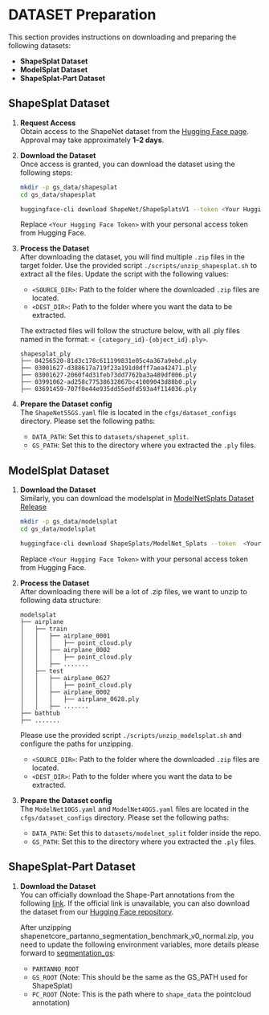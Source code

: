 # DATASET Preparation

This section provides instructions on downloading and preparing the following datasets:  
- **ShapeSplat Dataset**  
- **ModelSplat Dataset**  
- **ShapeSplat-Part Dataset**  

## ShapeSplat Dataset
1. **Request Access**  
   Obtain access to the ShapeNet dataset from the [Hugging Face page](https://huggingface.co/datasets/ShapeNet/ShapeSplatsV1). Approval may take approximately **1–2 days**.  

2. **Download the Dataset**  
   Once access is granted, you can download the dataset using the following steps:  

   ```sh
   mkdir -p gs_data/shapesplat
   cd gs_data/shapesplat
   
   huggingface-cli download ShapeNet/ShapeSplatsV1 --token <Your Hugging Face Token> --repo-type dataset --local-dir .
   ```  

   Replace `<Your Hugging Face Token>` with your personal access token from Hugging Face.

3. **Process the Dataset**   
   After downloading the dataset, you will find multiple `.zip` files in the target folder. Use the provided script `./scripts/unzip_shapesplat.sh` to extract all the files. Update the script with the following values:  
   - `<SOURCE_DIR>`: Path to the folder where the downloaded `.zip` files are located.  
   - `<DEST_DIR>`: Path to the folder where you want the data to be extracted.   
   
   The extracted files will follow the structure below, with all .ply files named in the format: `< {category_id}-{object_id}.ply>`.

   ```
   shapesplat_ply
   ├── 04256520-81d3c178c611199831e05c4a367a9ebd.ply
   ├── 03001627-d388617a719f23a191d0dff7aea42471.ply
   ├── 03001627-2060f4d31feb73dd7762ba3a489df006.ply
   ├── 03991062-ad258c77538632867bc41009043d88b0.ply
   ├── 03691459-707f0e44e935dd55edfd593a4f114036.ply

   ``` 


1. **Prepare the Dataset config**  
   The `ShapeNet55GS.yaml` file is located in the `cfgs/dataset_configs` directory. Please set the following paths:  

   - `DATA_PATH`: Set this to `datasets/shapenet_split`.  
   - `GS_PATH`: Set this to the directory where you extracted the `.ply` files.  

## ModelSplat Dataset
1. **Download the Dataset**  
   Similarly, you can download the modelsplat in [ModelNetSplats Dataset Release](https://huggingface.co/datasets/ShapeSplats/ModelNet_Splats)

   ```sh
   mkdir -p gs_data/modelsplat
   cd gs_data/modelsplat
   
   huggingface-cli download ShapeSplats/ModelNet_Splats --token  <Your Hugging Face Token> --repo-type dataset --local-dir .
   ```
   Replace `<Your Hugging Face Token>` with your personal access token from Hugging Face.

2. **Process the Dataset**    
   After downloading there will be a lot of .zip files, we want to unzip to following data structure:

   ```
   modelsplat
   ├── airplane
   │   ├── train 
   │   │   ├── airplane_0001
   │   │   │   ├── point_cloud.ply
   │   │   ├── airplane_0002
   │   │   │   ├── point_cloud.ply
   │   │   ├── .......
   │   ├── test                 
   │   │   ├── airplane_0627
   │   │   │   ├── point_cloud.ply
   │   │   ├── airplane_0002
   │   │   │   ├── airplane_0628.ply
   │   │   ├── .......
   ├── bathtub
   ├── .......

   ```

   Please use the provided script `./scripts/unzip_modelsplat.sh` and configure the paths for unzipping.  
      - `<SOURCE_DIR>`: Path to the folder where the downloaded `.zip` files are located.  
      - `<DEST_DIR>`: Path to the folder where you want the data to be extracted.  



3. **Prepare the Dataset config**    
   The `ModelNet10GS.yaml` and `ModelNet40GS.yaml`  files are located in the `cfgs/dataset_configs` directory. Please set the following paths:  

   - `DATA_PATH`: Set this to `datasets/modelnet_split` folder inside the repo.  
   - `GS_PATH`: Set this to the directory where you extracted the `.ply` files.   


## ShapeSplat-Part Dataset
1. **Download the Dataset**     
   You can officially download the Shape-Part annotations from the following [link](https://shapenet.cs.stanford.edu/media/shapenetcore_partanno_segmentation_benchmark_v0_normal.zip).  If the official link is unavailable, you can also download the dataset from our [Hugging Face repository](https://huggingface.co/datasets/ShapeSplats/sharing/tree/main).  

   After unzipping shapenetcore_partanno_segmentation_benchmark_v0_normal.zip, you need to update the following environment variables, more details please forward to [segmentation_gs](./segmentation_gs):

   - `PARTANNO_ROOT`
   - `GS_ROOT` (Note: This should be the same as the GS_PATH used for ShapeSplat)
   - `PC_ROOT` (Note: This is the path where to `shape_data`  the pointcloud annotation)